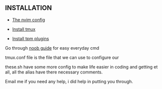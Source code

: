 
## INSTALLATION
- [The nvim config](https://github.com/Dudeiebot/nvim.git) 

- [Install tmux](https://github.com/tmux/tmux/wiki/Installing)

- [Install tpm plugins](https://github.com/tmux-plugins/tpm/blob/master/README.md)

Go through [noob guide](https://github.com/Dudeiebot/dotall/blob/master/noob.md) for easy everyday cmd

tmux.conf file is the file that we can use to configure our

these.sh have some more config to make life easier in coding and getting et all, all the alias have there necessary comments.

Email me if you need any help, i did help in putting you through.
